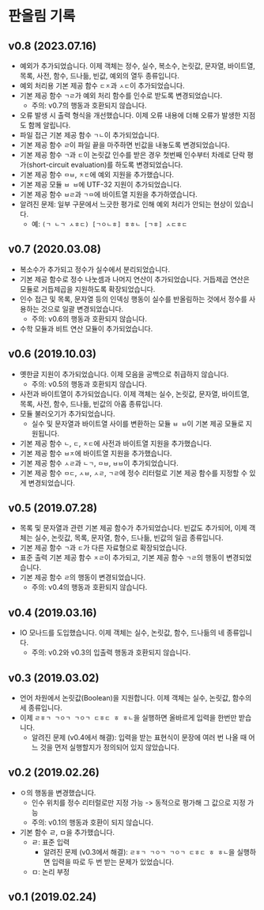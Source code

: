 # 판올림 기록

## v0.8 (2023.07.16)

- 예외가 추가되었습니다. 이제 객체는 정수, 실수, 복소수, 논릿값, 문자열, 바이트열, 목록, 사전, 함수, 드나듦, 빈값, 예외의 열두 종류입니다.
- 예외 처리용 기본 제공 함수 `ㄷㅈ`과 `ㅅㄷ`이 추가되었습니다.
- 기본 제공 함수 `ㄱㄹ`가 예외 처리 함수를 인수로 받도록 변경되었습니다.
  - 주의: v0.7의 행동과 호환되지 않습니다.
- 오류 발생 시 출력 형식을 개선했습니다. 이제 오류 내용에 더해 오류가 발생한 지점도 함께 알립니다.
- 파일 접근 기본 제공 함수 `ㄱㄴ`이 추가되었습니다.
- 기본 제공 함수 `ㄹ`이 파일 끝을 마주하면 빈값을 내놓도록 변경되었습니다.
- 기본 제공 함수 `ㄱ`과 `ㄷ`이 논릿값 인수를 받은 경우 첫번째 인수부터 차례로 단락 평가(short-circuit evaluation)를 하도록 변경되었습니다.
- 기본 제공 함수 `ㅁㅂ`, `ㅈㄷ`에 예외 지원을 추가했습니다.
- 기본 제공 모듈 `ㅂ ㅂ`에 UTF-32 지원이 추가되었습니다.
- 기본 제공 함수 `ㅂㄹ`과 `ㄱㅁ`에 바이트열 지원을 추가하였습니다.
- 알려진 문제: 일부 구문에서 느긋한 평가로 인해 예외 처리가 안되는 현상이 있습니다.
  - 예: `(ㄱ ㄴㄱ ㅅㅎㄷ) [ㄱㅇㄴㅎ] ㅎㅎㄴ [ㄱㅎ] ㅅㄷㅎㄷ`

## v0.7 (2020.03.08)

- 복소수가 추가되고 정수가 실수에서 분리되었습니다.
- 기본 제공 함수로 정수 나눗셈과 나머지 연산이 추가되었습니다. 거듭제곱 연산은 모듈로 거듭제곱을 지원하도록 확장되었습니다.
- 인수 접근 및 목록, 문자열 등의 인덱싱 행동이 실수를 반올림하는 것에서 정수를 사용하는 것으로 일괄 변경되었습니다.
  - 주의: v0.6의 행동과 호환되지 않습니다.
- 수학 모듈과 비트 연산 모듈이 추가되었습니다.

## v0.6 (2019.10.03)

- 옛한글 지원이 추가되었습니다. 이제 모음을 공백으로 취급하지 않습니다.
  - 주의: v0.5의 행동과 호환되지 않습니다.
- 사전과 바이트열이 추가되었습니다. 이제 객체는 실수, 논릿값, 문자열, 바이트열, 목록, 사전, 함수, 드나듦, 빈값의 아홉 종류입니다.
- 모듈 불러오기가 추가되었습니다.
  - 실수 및 문자열과 바이트열 사이를 변환하는 모듈 `ㅂ ㅂ`이 기본 제공 모듈로 지원됩니다.
- 기본 제공 함수 `ㄴ`, `ㄷ`, `ㅈㄷ`에 사전과 바이트열 지원을 추가했습니다.
- 기본 제공 함수 `ㅂㅈ`에 바이트열 지원을 추가했습니다.
- 기본 제공 함수 `ㅅㄹ`과 `ㄴㄱ`, `ㅁㅂ`, `ㅂㅂ`이 추가되었습니다.
- 기본 제공 함수 `ㅁㄷ`, `ㅅㅂ`, `ㅅㄹ`, `ㄱㄹ`에 정수 리터럴로 기본 제공 함수를 지정할 수 있게 변경되었습니다.

## v0.5 (2019.07.28)

- 목록 및 문자열과 관련 기본 제공 함수가 추가되었습니다. 빈값도 추가되어, 이제 객체는 실수, 논릿값, 목록, 문자열, 함수, 드나듦, 빈값의 일곱 종류입니다.
- 기본 제공 함수 `ㄱ`과 `ㄷ`가 다른 자료형으로 확장되었습니다.
- 표준 출력 기본 제공 함수 `ㅈㄹ`이 추가되고, 기본 제공 함수 `ㄱㄹ`의 행동이 변경되었습니다.
- 기본 제공 함수 `ㄹ`의 행동이 변경되었습니다.
  - 주의: v0.4의 행동과 호환되지 않습니다.

## v0.4 (2019.03.16)

- IO 모나드를 도입했습니다. 이제 객체는 실수, 논릿값, 함수, 드나듦의 네 종류입니다.
  - 주의: v0.2와 v0.3의 입출력 행동과 호환되지 않습니다.

## v0.3 (2019.03.02)

- 언어 차원에서 논릿값(Boolean)을 지원합니다. 이제 객체는 실수, 논릿값, 함수의 세 종류입니다.
- 이제 `ㄹㅎㄱ ㄱㅇㄱ ㄱㅇㄱ ㄷㅎㄷ ㅎ ㅎㄴ`을 실행하면 올바르게 입력을 한번만 받습니다.
  - 알려진 문제 (v0.4에서 해결): 입력을 받는 표현식이 문장에 여러 번 나올 때 어느 것을 먼저 실행할지가 정의되어 있지 않았습니다.

## v0.2 (2019.02.26)

- ㅇ의 행동을 변경했습니다.
  - 인수 위치를 정수 리터럴로만 지정 가능 -> 동적으로 평가해 그 값으로 지정 가능
  - 주의: v0.1의 행동과 호환이 되지 않습니다.
- 기본 함수 ㄹ, ㅁ을 추가했습니다.
  - ㄹ: 표준 입력
    - 알려진 문제 (v0.3에서 해결): `ㄹㅎㄱ ㄱㅇㄱ ㄱㅇㄱ ㄷㅎㄷ ㅎ ㅎㄴ`을 실행하면 입력을 따로 두 번 받는 문제가 있었습니다.
  - ㅁ: 논리 부정

## v0.1 (2019.02.24)
